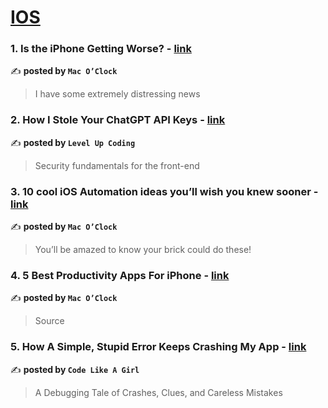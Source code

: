 
<h1><a href=https://medium.com/tag/ios/recommended target="_blank" rel="noopener noreferrer">IOS</a></h1>
<h3>1. Is the iPhone Getting Worse? - <a href="https://medium.com/macoclock/is-the-iphone-getting-worse-b5bfa1d02036" target="_blank" rel="noopener noreferrer">link</a></h3>

✍️ **posted by `Mac O’Clock`**

<blockquote>I have some extremely distressing news</blockquote>

<h3>2. How I Stole Your ChatGPT API Keys - <a href="https://medium.com/gitconnected/how-i-stole-your-chatgpt-api-keys-9acde6b68fdf" target="_blank" rel="noopener noreferrer">link</a></h3>

✍️ **posted by `Level Up Coding`**

<blockquote>Security fundamentals for the front-end</blockquote>

<h3>3. 10 cool iOS Automation ideas you’ll wish you knew sooner - <a href="https://medium.com/macoclock/10-cool-ios-automation-ideas-youll-wish-you-knew-sooner-17d7275d5b0b" target="_blank" rel="noopener noreferrer">link</a></h3>

✍️ **posted by `Mac O’Clock`**

<blockquote>You’ll be amazed to know your brick could do these!</blockquote>

<h3>4. 5 Best Productivity Apps For iPhone - <a href="https://medium.com/macoclock/5-best-productivity-apps-for-iphone-4b413bc486ec" target="_blank" rel="noopener noreferrer">link</a></h3>

✍️ **posted by `Mac O’Clock`**

<blockquote>Source</blockquote>

<h3>5. How A Simple, Stupid Error Keeps Crashing My App - <a href="https://medium.com/code-like-a-girl/how-a-simple-stupid-error-keeps-crashing-my-app-d9783332648f" target="_blank" rel="noopener noreferrer">link</a></h3>

✍️ **posted by `Code Like A Girl`**

<blockquote>A Debugging Tale of Crashes, Clues, and Careless Mistakes</blockquote>

